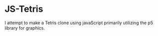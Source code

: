 # JS-Tetris
I attempt to make a Tetris clone using javaScript primarily utilizing the p5 library for graphics.
